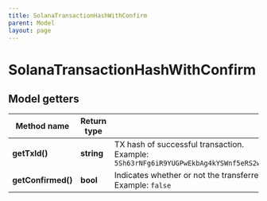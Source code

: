 ```yaml
---
title: SolanaTransactionHashWithConfirm
parent: Model
layout: page
---
```


# SolanaTransactionHashWithConfirm

## Model getters

Method name | Return type | Description | Notes
------------ | ------------- | ------------- | -------------
**getTxId()** | **string** | TX hash of successful transaction. <br>Example: `5Sh63rNFg6iR9YUGPwEkbAg4kYSWnf5eRS2wcLG1Gc6psj27SGK3LNuN9jNSPKn3JoChgmq8pSirHWsPPWzy2PFw` |
**getConfirmed()** | **bool** | Indicates whether or not the transferred commitment has been fulfilled <br>Example: `false` |

